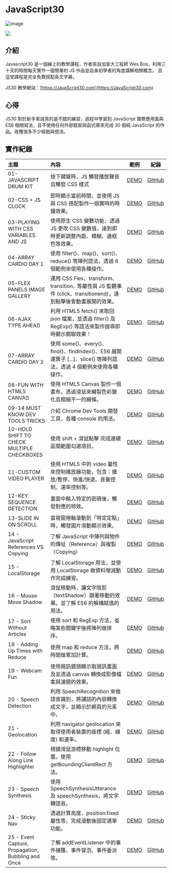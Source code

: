 # JavaScript30

![image](https://img.shields.io/badge/JavaScript30-exercise-brightgreen.svg)

![](https://images2.imgbox.com/b5/5c/jHDElqnA_o.jpg)

## 介紹

Javascript30 是一個線上的教學課程，作者來自加拿大工程師 Wes Bos，利用三十天的時間每天實作一個簡單的 JS 作品並自身初學者的角度講解相關概念。 且這堂課程是完全免費搭配英文字幕。

JS30 教學網站：[https://JavaScript30.com](https://JavaScript30.com)

## 心得

JS30 對於新手來說真的是不錯的練習，過程中學習到 JavaScript 實際應用面與 ES6 相關寫法，且不使用任何外部框架與函式庫來完成 30 個純 JavaScript 的作品。收穫很多不少經驗與想法。

## 實作紀錄

| 主題                                               | 內容                                                                                                               |                                                   範例                                                    | 紀錄                                                                                                          |
| :------------------------------------------------- | :----------------------------------------------------------------------------------------------------------------- | :-------------------------------------------------------------------------------------------------------: | ------------------------------------------------------------------------------------------------------------- |
| 01-JAVASCRIPT DRUM KIT                             | 按下鍵盤時，JS 觸發播放聲音且觸發 CSS 樣式                                                                         |             [DEMO](https://jedchang.github.io/JavaScript30/01-JavaScript.Drum.Kit/index.html)             | [GitHub](https://github.com/jedchang/JavaScript30/tree/master/01-JavaScript.Drum.Kit)                         |
| 02-CSS + JS CLOCK                                  | 即時顯示當前時間，並使用 JS 與 CSS 搭配製作一個實時的時鐘效果。                                                    |              [DEMO](https://jedchang.github.io/JavaScript30/02-JS.and.CSS.Clock/index.html)               | [GitHub](https://github.com/jedchang/JavaScript30/tree/master/02-JS.and.CSS.Clock)                            |
| 03-PLAYING WITH CSS VARIABLES AND JS               | 使用原生 CSS 變數功能，透過 JS 更改 CSS 變數值，達到即時更新調整內距、模糊、邊框色等效果。                         |                [DEMO](https://jedchang.github.io/JavaScript30/03-CSS.Variables/index.html)                | [GitHub](https://github.com/jedchang/JavaScript30/tree/master/03-CSS.Variables)                               |
| 04-ARRAY CARDIO DAY 1                              | 使用 filter()、map()、sort()、reduce() 等陣列語法，透過 8 個範例來使用各種操作。                                   |             [DEMO](https://jedchang.github.io/JavaScript30/04-Array.Cardio.Day.1/index.html)              | [GitHub](https://github.com/jedchang/JavaScript30/tree/master/04-Array.Cardio.Day.1)                          |
| 05-FLEX PANELS IMAGE GALLERY                       | 運用 CSS Flex、transform、transition.. 等屬性與 JS 監聽事件 (click、transitionend)，達到點擊後會動畫展開的效果。   |             [DEMO](https://jedchang.github.io/JavaScript30/05-Flex.Panel.Gallery/index.html)              | [GitHub](https://github.com/jedchang/JavaScript30/tree/master/05-Flex.Panel.Gallery)                          |
| 06-AJAX TYPE AHEAD                                 | 利用 HTML5 fetch() 來取回 json 檔案，並透過 filter() 及 RegExp() 等語法來製作搜尋即時顯示關聯效果！                |                 [DEMO](https://jedchang.github.io/JavaScript30/06-Type.Ahead/index.html)                  | [GitHub](https://github.com/jedchang/JavaScript30/tree/master/06-Type.Ahead)                                  |
| 07-ARRAY CARDIO DAY 2                              | 使用 some()、every()、find()、findIndex()、ES6 展開運算子 [...]、slice() 等陣列語法，透過 4 個範例來使用各種操作。 |             [DEMO](https://jedchang.github.io/JavaScript30/07-Array.Cardio.Day.2/index.html)              | [GitHub](https://github.com/jedchang/JavaScript30/tree/master/07-Array.Cardio.Day.2)                          |
| 08-FUN WITH HTML5 CANVAS                           | 使用 HTML5 Canvas 製作一個畫布，透過滑鼠來繪製色彩變化且粗細不一的線條。                                           |            [DEMO](https://jedchang.github.io/JavaScript30/08-Fun.with.HTML5.Canvas/index.html)            | [GitHub](https://github.com/jedchang/JavaScript30/tree/master/08-Fun.with.HTML5.Canvas)                       |
| 09-14 MUST KNOW DEV TOOLS TRICKS                   | 介紹 Chrome Dev Tools 開發工具，各種 console 的用法。                                                              |            [DEMO](https://jedchang.github.io/JavaScript30/09-Dev.Tools.Domination/index.html)             | [GitHub](https://github.com/jedchang/JavaScript30/tree/master/09-Dev.Tools.Domination)                        |
| 10-HOLD SHIFT TO CHECK MULTIPLE CHECKBOXES         | 使用 shift + 滑鼠點擊 完成連續區間範圍勾選項目。                                                                   |       [DEMO](https://jedchang.github.io/JavaScript30/10-Hold.Shift.and.Check.Checkboxes/index.html)       | [GitHub](https://github.com/jedchang/JavaScript30/tree/master/10-Hold.Shift.and.Check.Checkboxes)             |
| 11-CUSTOM VIDEO PLAYER                             | 使用 HTML5 中的 video 屬性來控制播放器功能，包含：播放/暫停、快進/快退、音量控制、速率控制等。                     |             [DEMO](https://jedchang.github.io/JavaScript30/11-Custom.Video.Player/index.html)             | [GitHub](https://github.com/jedchang/JavaScript30/tree/master/11-Custom.Video.Player)                         |
| 12-KEY SEQUENCE DETECTION                          | 畫面中輸入特定的密碼後，觸發對應的特效。                                                                           |           [DEMO](https://jedchang.github.io/JavaScript30/12-Key.Sequence.Detection/index.html)            | [GitHub](https://github.com/jedchang/JavaScript30/tree/master/12-Key.Sequence.Detection)                      |
| 13-SLIDE IN ON SCROLL                              | 當視窗捲軸滾動到「特定定點」時，觸發圖片滑動顯示效果。                                                             |             [DEMO](https://jedchang.github.io/JavaScript30/13-Slide.in.on.Scroll/index.html)              | [GitHub](https://github.com/jedchang/JavaScript30/tree/master/13-Slide.in.on.Scroll)                          |
| 14 - JavaScript References VS Copying              | 了解 JavaScript 中陣列與物件的傳址（Reference）與複製（Copying）                                                   |      [DEMO](https://jedchang.github.io/JavaScript30/14-JavaScript.References.VS.Copying/index.html)       | [GitHub](https://github.com/jedchang/JavaScript30/tree/master/14-JavaScript.References.VS.Copying)            |
| 15 - LocalStorage                                  | 了解 LocalStorage 用法，並使用 LocalStorage 做資料增減動作完成練習。                                               |                [DEMO](https://jedchang.github.io/JavaScript30/15-LocalStorage/index.html)                 | [GitHub](https://github.com/jedchang/JavaScript30/tree/master/15-LocalStorage)                                |
| 16 - Mouse Move Shadow                             | 滑鼠移動時，讓文字陰影（textShadow）跟著移動的效果。並了解 ES6 的解構賦值的用法。                                  |              [DEMO](https://jedchang.github.io/JavaScript30/16-Mouse.Move.Shadow/index.html)              | [GitHub](https://github.com/jedchang/JavaScript30/tree/master/16-Mouse.Move.Shadow)                           |
| 17 - Sort Without Articles                         | 使用 sort 和 RegExp 方法，省略某些關鍵字後將陣列做排序。                                                           |            [DEMO](https://jedchang.github.io/JavaScript30/17-Sort.Without.Articles/index.html)            | [GitHub](https://github.com/jedchang/JavaScript30/tree/master/17-Sort.Without.Articles)                       |
| 18 - Adding Up Times with Reduce                   | 使用 map 和 reduce 方法，將時間做累加計算。                                                                        |         [DEMO](https://jedchang.github.io/JavaScript30/18-Adding.Up.Times.with.Reduce/index.html)         | [GitHub](https://github.com/jedchang/JavaScript30/tree/master/18-Adding.Up.Times.with.Reduce)                 |
| 19 - Webcam Fun                                    | 使用視訊鏡頭顯示取視訊畫面及並透過 canvas 轉換成影像檔案與濾鏡的效果。                                             |                 [DEMO](https://jedchang.github.io/JavaScript30/19-Webcam.Fun/index.html)                  | [GitHub](https://github.com/jedchang/JavaScript30/tree/master/19-Webcam.Fun)                                  |
| 20 - Speech Detection                              | 利用 SpeechRecognition 來做語音識別，將講話的內容轉換成文字，並顯示於網頁的元素中。                                |              [DEMO](https://jedchang.github.io/JavaScript30/20-Speech.Detection/index.html)               | [GitHub](https://github.com/jedchang/JavaScript30/tree/master/20-Speech.Detection)                            |
| 21 - Geolocation                                   | 利用 navigator.geolocation 來取得使用者裝置的座標 (經、緯度) 和速率。                                              |                 [DEMO](https://jedchang.github.io/JavaScript30/21-Geolocation/index.html)                 | [GitHub](https://github.com/jedchang/JavaScript30/tree/master/21-Geolocation)                                 |
| 22 - Follow Along Link Highlighter                 | 根據滑鼠游標移動 highlight 位置。使用 getBoundingClientRect 方法。                                                 |        [DEMO](https://jedchang.github.io/JavaScript30/22-Follow.Along.Link.Highlighter/index.html)        | [GitHub](https://github.com/jedchang/JavaScript30/tree/master/22-Follow.Along.Link.Highlighter)               |
| 23 - Speech Synthesis                              | 使用 SpeechSynthesisUtterance 及 speechSynthesis，將文字轉語音。                                                   |              [DEMO](https://jedchang.github.io/JavaScript30/23-Speech.Synthesis/index.html)               | [GitHub](https://github.com/jedchang/JavaScript30/tree/master/23-Speech.Synthesis)                            |
| 24 - Sticky Nav                                    | 透過計算高度、position:fixed 屬性等，完成滾動後固定選單功能。                                                      |                 [DEMO](https://jedchang.github.io/JavaScript30/24-Sticky.Nav/index.html)                  | [GitHub](https://github.com/jedchang/JavaScript30/tree/master/24-Sticky.Nav)                                  |
| 25 - Event Capture, Propagation, Bubbling and Once | 了解 addEventListener 中的事件捕獲、事件冒泡、事件委派等。                                                         | [DEMO](https://jedchang.github.io/JavaScript30/25-Event.Capture_Propagation_Bubbling.and.Once/index.html) | [GitHub](https://github.com/jedchang/JavaScript30/tree/master/25-Event.Capture_Propagation_Bubbling.and.Once) |
